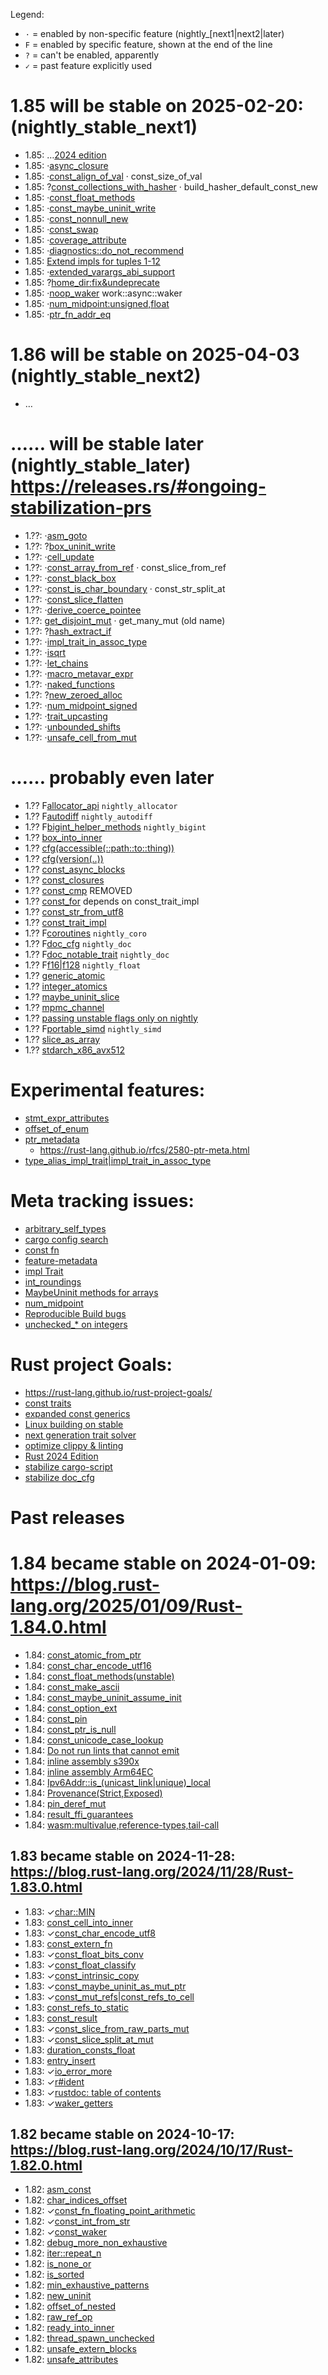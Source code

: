 Legend:
- `·` = enabled by non-specific feature (nightly_[next1|next2|later)
- `F` = enabled by specific feature, shown at the end of the line
- `?` = can't be enabled, apparently
- `✓` = past feature explicitly used

# 1.85 will be stable on 2025-02-20: (nightly_stable_next1)
- 1.85: …[2024 edition](https://github.com/rust-lang/rust/issues/117258)
- 1.85: ·[async_closure](https://github.com/rust-lang/rust/pull/132706)
- 1.85: ·[const_align_of_val](https://github.com/rust-lang/rust/pull/133762)
        · const_size_of_val
- 1.85: ?[const_collections_with_hasher](https://github.com/rust-lang/rust/pull/133696)
        · build_hasher_default_const_new
- 1.85: ·[const_float_methods](https://github.com/rust-lang/rust/issues/117258)
- 1.85: ·[const_maybe_uninit_write](https://github.com/rust-lang/rust/pull/131713)
- 1.85: ·[const_nonnull_new](https://github.com/rust-lang/rust/pull/134116)
- 1.85: ·[const_swap](https://github.com/rust-lang/rust/pull/134757)
- 1.85: ·[coverage_attribute](https://github.com/rust-lang/rust/pull/130766)
- 1.85: ·[diagnostics::do_not_recommend](https://github.com/rust-lang/rust/pull/132056)
- 1.85:  [Extend impls for tuples 1-12](https://github.com/rust-lang/rust/pull/132187)
- 1.85: ·[extended_varargs_abi_support](https://github.com/rust-lang/rust/pull/116161)
- 1.85: ?[home_dir:fix&undeprecate](https://github.com/rust-lang/rust/pull/132515)
- 1.85: ·[noop_waker](https://github.com/rust-lang/rust/issues/98286) work::async::waker
- 1.85: ·[num_midpoint:unsigned,float](https://github.com/rust-lang/rust/pull/131784)
- 1.85: ·[ptr_fn_addr_eq](https://github.com/rust-lang/rust/pull/133678)

# 1.86 will be stable on 2025-04-03 (nightly_stable_next2)

- …

# .‥… will be stable later (nightly_stable_later) <https://releases.rs/#ongoing-stabilization-prs>
- 1.??: ·[asm_goto](https://github.com/rust-lang/rust/pull/133870)
- 1.??: ?[box_uninit_write](https://github.com/rust-lang/rust/issues/129397)
- 1.??: ·[cell_update](https://github.com/rust-lang/rust/pull/134446)
- 1.??: ·[const_array_from_ref](https://github.com/rust-lang/rust/issues/90206)
        · const_slice_from_ref
- 1.??: ·[const_black_box](https://github.com/rust-lang/rust/pull/135414)
- 1.??: ·[const_is_char_boundary](https://github.com/rust-lang/rust/pull/134016)
        · const_str_split_at
- 1.??: ·[const_slice_flatten](https://github.com/rust-lang/rust/pull/134995)
- 1.??: ·[derive_coerce_pointee](https://github.com/rust-lang/rust/pull/133820)
- 1.??:  [get_disjoint_mut](https://github.com/rust-lang/rust/pull/134633)
        · get_many_mut (old name)
- 1.??: ?[hash_extract_if](https://github.com/rust-lang/rust/pull/134655)
- 1.??: ·[impl_trait_in_assoc_type](https://github.com/rust-lang/rust/pull/120700)
- 1.??: ·[isqrt](https://github.com/rust-lang/rust/pull/131391)
- 1.??: ·[let_chains](https://github.com/rust-lang/rust/pull/132833)
- 1.??: ·[macro_metavar_expr](https://github.com/rust-lang/rust/pull/122808)
- 1.??: ·[naked_functions](https://github.com/rust-lang/rust/pull/134213)
- 1.??: ?[new_zeroed_alloc](https://github.com/rust-lang/rust/issues/129396)
- 1.??: ·[num_midpoint_signed](https://github.com/rust-lang/rust/pull/134340)
- 1.??: ·[trait_upcasting](https://github.com/rust-lang/rust/pull/134367)
- 1.??: ·[unbounded_shifts](https://github.com/rust-lang/rust/issues/129375)
- 1.??: ·[unsafe_cell_from_mut](https://github.com/rust-lang/rust/pull/131261)

# .‥… probably even later
- 1.?? F[allocator_api](https://github.com/rust-lang/rust/issues/32838) `nightly_allocator`
- 1.?? F[autodiff](https://github.com/rust-lang/rust/issues/124509) `nightly_autodiff`
- 1.?? F[bigint_helper_methods](https://github.com/rust-lang/rust/issues/85532) `nightly_bigint`
- 1.??  [box_into_inner](https://github.com/rust-lang/rust/issues/80437)
- 1.??  [cfg(accessible(::path::to::thing))](https://github.com/rust-lang/rust/issues/64797)
- 1.??  [cfg(version(..))](https://github.com/rust-lang/rust/issues/64796)
- 1.??  [const_async_blocks](https://github.com/rust-lang/rust/issues/85368)
- 1.??  [const_closures](https://github.com/rust-lang/rust/issues/106003)
- 1.??  [const_cmp](https://github.com/rust-lang/rust/issues/92391) REMOVED
- 1.??  [const_for](https://github.com/rust-lang/rust/issues/87575) depends on const_trait_impl
- 1.??  [const_str_from_utf8](https://github.com/rust-lang/rust/issues/91006)
- 1.??  [const_trait_impl](https://github.com/rust-lang/rust/issues/67792)
- 1.?? F[coroutines](https://github.com/rust-lang/rust/issues/43122) `nightly_coro`
- 1.?? F[doc_cfg](https://github.com/rust-lang/rust/issues/43781) `nightly_doc`
- 1.?? F[doc_notable_trait](https://github.com/rust-lang/rust/issues/45040) `nightly_doc`
- 1.?? F[f16|f128](https://github.com/rust-lang/rust/issues/116909) `nightly_float`
- 1.??  [generic_atomic](https://github.com/rust-lang/rust/issues/130539)
- 1.??  [integer_atomics](https://github.com/rust-lang/rust/issues/99069)
- 1.??  [maybe_uninit_slice](https://github.com/rust-lang/rust/issues/63569)
- 1.??  [mpmc_channel](https://github.com/rust-lang/rust/pull/126839)
- 1.??  [passing unstable flags only on nightly](https://github.com/rust-lang/cargo/issues/14733)
- 1.?? F[portable_simd](https://github.com/rust-lang/rust/issues/86656) `nightly_simd`
- 1.??  [slice_as_array](https://github.com/rust-lang/rust/issues/133508)
- 1.??  [stdarch_x86_avx512](https://github.com/rust-lang/rust/issues/111137)

# Experimental features:
- [stmt_expr_attributes](https://github.com/rust-lang/rust/issues/15701)
- [offset_of_enum](https://github.com/rust-lang/rust/issues/120141)
- [ptr_metadata](https://github.com/rust-lang/rust/issues/81513)
  - https://rust-lang.github.io/rfcs/2580-ptr-meta.html
- [type_alias_impl_trait|impl_trait_in_assoc_type](https://github.com/rust-lang/rust/issues/63063)

# Meta tracking issues:
- [arbitrary_self_types](https://github.com/rust-lang/rust/issues/44874)
- [cargo config search](https://github.com/rust-lang/cargo/issues/9769)
- [const fn](https://github.com/rust-lang/rust/issues/57563)
- [feature-metadata](https://github.com/rust-lang/cargo/issues/14157)
- [impl Trait](https://github.com/rust-lang/rust/issues/63066)
- [int_roundings](https://github.com/rust-lang/rust/issues/88581)
- [MaybeUninit methods for arrays](https://github.com/rust-lang/rust/issues/96097)
- [num_midpoint](https://github.com/rust-lang/rust/issues/110840)
- [Reproducible Build bugs](https://github.com/rust-lang/rust/issues/129080)
- [unchecked_* on integers](https://github.com/rust-lang/rust/issues/85122)

# Rust project Goals:
- https://rust-lang.github.io/rust-project-goals/
- [const traits](https://github.com/rust-lang/rust-project-goals/issues/106)
- [expanded const generics](https://github.com/rust-lang/rust-project-goals/issues/100)
- [Linux building on stable](https://github.com/rust-lang/rust-project-goals/issues/116)
- [next generation trait solver](https://github.com/rust-lang/rust-project-goals/issues/113)
- [optimize clippy & linting](https://github.com/rust-lang/rust-project-goals/issues/114)
- [Rust 2024 Edition](https://github.com/rust-lang/rust-project-goals/issues/117)
- [stabilize cargo-script](https://github.com/rust-lang/rust-project-goals/issues/119)
- [stabilize doc_cfg](https://github.com/rust-lang/rust-project-goals/issues/120)

# Past releases

# 1.84 became stable on 2024-01-09: <https://blog.rust-lang.org/2025/01/09/Rust-1.84.0.html>
- 1.84:  [const_atomic_from_ptr](https://github.com/rust-lang/rust/pull/131717)
- 1.84:  [const_char_encode_utf16](https://github.com/rust-lang/rust/pull/132153)
- 1.84:  [const_float_methods(unstable)](https://github.com/rust-lang/rust/pull/130568)
- 1.84:  [const_make_ascii](https://github.com/rust-lang/rust/pull/131496)
- 1.84:  [const_maybe_uninit_assume_init](https://github.com/rust-lang/rust/pull/131274)
- 1.84:  [const_option_ext](https://github.com/rust-lang/rust/pull/132966)
- 1.84:  [const_pin](https://github.com/rust-lang/rust/issues/76654)
- 1.84:  [const_ptr_is_null](https://github.com/rust-lang/rust/pull/133116)
- 1.84:  [const_unicode_case_lookup](https://github.com/rust-lang/rust/pull/132948)
- 1.84:  [Do not run lints that cannot emit](https://github.com/rust-lang/rust/pull/125116)
- 1.84:  [inline assembly s390x](https://github.com/rust-lang/rust/pull/131258)
- 1.84:  [inline assembly Arm64EC ](https://github.com/rust-lang/rust/pull/131781)
- 1.84:  [Ipv6Addr::is_(unicast_link|unique)_local](https://github.com/rust-lang/rust/pull/129238)
- 1.84:  [Provenance(Strict,Exposed)](https://github.com/rust-lang/rust/pull/130350)
- 1.84:  [pin_deref_mut](https://github.com/rust-lang/rust/pull/129424)
- 1.84:  [result_ffi_guarantees](https://github.com/rust-lang/rust/pull/130628)
- 1.84:  [wasm:multivalue,reference-types,tail-call](https://github.com/rust-lang/rust/pull/131080)

## 1.83 became stable on 2024-11-28: <https://blog.rust-lang.org/2024/11/28/Rust-1.83.0.html>
- 1.83: ✓[char::MIN](https://github.com/rust-lang/rust/pull/130154)
- 1.83:  [const_cell_into_inner](https://github.com/rust-lang/rust/pull/130972)
- 1.83: ✓[const_char_encode_utf8](https://github.com/rust-lang/rust/pull/131463)
- 1.83:  [const_extern_fn](https://github.com/rust-lang/rust/pull/129753)
- 1.83: ✓[const_float_bits_conv](https://github.com/rust-lang/rust/pull/129555)
- 1.83: ✓[const_float_classify](https://github.com/rust-lang/rust/pull/130157)
- 1.83: ✓[const_intrinsic_copy](https://github.com/rust-lang/rust/pull/130762)
- 1.83: ✓[const_maybe_uninit_as_mut_ptr](https://github.com/rust-lang/rust/pull/130542)
- 1.83: ✓[const_mut_refs|const_refs_to_cell](https://github.com/rust-lang/rust/pull/129195)
- 1.83:  [const_refs_to_static](https://github.com/rust-lang/rust/pull/129759)
- 1.83:  [const_result](https://github.com/rust-lang/rust/pull/131287)
- 1.83: ✓[const_slice_from_raw_parts_mut](https://github.com/rust-lang/rust/pull/130403)
- 1.83: ✓[const_slice_split_at_mut](https://github.com/rust-lang/rust/pull/130428)
- 1.83:  [duration_consts_float](https://github.com/rust-lang/rust/pull/131289)
- 1.83:  [entry_insert](https://github.com/rust-lang/rust/pull/130290)
- 1.83: ✓[io_error_more](https://github.com/rust-lang/rust/pull/128316)
- 1.83: ✓[r#ident](https://github.com/rust-lang/rust/pull/126452)
- 1.83: ✓[rustdoc: table of contents](https://github.com/rust-lang/rust/pull/120736)
- 1.83: ✓[waker_getters](https://github.com/rust-lang/rust/pull/129919)

## 1.82 became stable on 2024-10-17: <https://blog.rust-lang.org/2024/10/17/Rust-1.82.0.html>
- 1.82:  [asm_const](https://github.com/rust-lang/rust/pull/128570)
- 1.82:  [char_indices_offset](https://github.com/rust-lang/rust/pull/129276)
- 1.82: ✓[const_fn_floating_point_arithmetic](https://github.com/rust-lang/rust/pull/128596)
- 1.82: ✓[const_int_from_str](https://github.com/rust-lang/rust/pull/124941)
- 1.82: ✓[const_waker](https://github.com/rust-lang/rust/pull/128228)
- 1.82:  [debug_more_non_exhaustive](https://github.com/rust-lang/rust/pull/131109)
- 1.82:  [iter::repeat_n](https://github.com/rust-lang/rust/pull/129294)
- 1.82:  [is_none_or](https://github.com/rust-lang/rust/pull/129086)
- 1.82:  [is_sorted](https://github.com/rust-lang/rust/pull/128279)
- 1.82:  [min_exhaustive_patterns](https://github.com/rust-lang/rust/pull/122792)
- 1.82:  [new_uninit](https://github.com/rust-lang/rust/pull/129401)
- 1.82:  [offset_of_nested](https://github.com/rust-lang/rust/pull/128284)
- 1.82:  [raw_ref_op](https://github.com/rust-lang/rust/pull/127679)
- 1.82:  [ready_into_inner](https://github.com/rust-lang/rust/pull/116528)
- 1.82:  [thread_spawn_unchecked](https://github.com/rust-lang/rust/pull/129161)
- 1.82:  [unsafe_extern_blocks](https://github.com/rust-lang/rust/pull/127921)
- 1.82:  [unsafe_attributes](https://github.com/rust-lang/rust/pull/128771)

